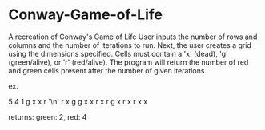 # Conway-Game-of-Life
A recreation of Conway's Game of Life
User inputs the number of rows and columns and the number of iterations to run. 
Next, the user creates a grid using the dimensions specified. Cells must contain a 'x' (dead), 'g' (green/alive), or 'r' (red/alive).
The program will return the number of red and green cells present after the number of given iterations.

ex. 

5 4
1
g x x r '\n'
r x g g
x x r x
r g x r
x r x x

returns: green: 2, red: 4
